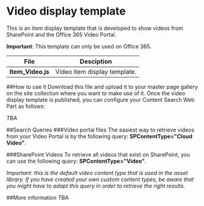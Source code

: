 # Video display template

This is an item display template that is developed to show videos from SharePoint and the Office 365 Video Portal.

**Important**: This template can only be used on Office 365.

File | Desciption
--- | ---
__Item_Video.js__ | Video item display template.

##How to use it
Download this file and upload it to your master page gallery on the site collection where you want to make use of it. Once the video display template is published, you can configure your Content Search Web Part as follows:

*TBA*

##Search Queries
###Video portal files
The easiest way to retrieve videos from your Video Portal is by the following query: **SPContentType="Cloud Video"**.

###SharePoint Videos
To retrieve all videos that exist on SharePoint, you can use the following query: **SPContentType="Video"**.

*Important: this is the default video content type that is used in the asset library. If you have created your own custom content types, be aware that you might have to adapt this query in order to retrieve the right results.*

##More information
*TBA*